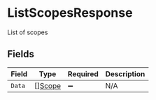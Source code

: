 # ListScopesResponse

List of scopes


## Fields

| Field                                   | Type                                    | Required                                | Description                             |
| --------------------------------------- | --------------------------------------- | --------------------------------------- | --------------------------------------- |
| `Data`                                  | [][Scope](../../models/shared/scope.md) | :heavy_minus_sign:                      | N/A                                     |